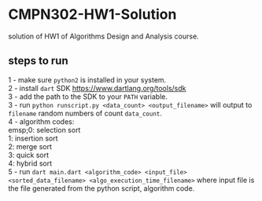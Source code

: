# CMPN302-HW1-Solution
solution of HW1 of Algorithms Design and Analysis course.

## steps to run
1 - make sure `python2` is installed in your system. <br>
2 - install `dart` SDK https://www.dartlang.org/tools/sdk <br>
3 - add the path to the SDK to your `PATH` variable. <br>
3 - run `python runscript.py <data_count> <output_filename>` will output to `filename` random numbers of count `data_count`. <br>
4 - algorithm codes: <br>
emsp;0: selection sort <br>
    1: insertion sort <br>
    2: merge sort <br>
    3: quick sort <br>
    4: hybrid sort <br>
5 - run `dart main.dart <algorithm_code> <input_file> <sorted_data_filename> <algo_execution_time_filename>` where input file is the file generated from the python script, algorithm code. <br>
